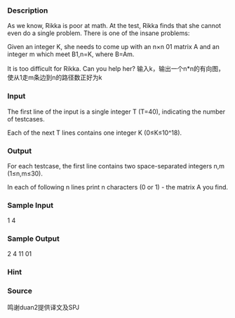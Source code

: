 
### Description
As we know, Rikka is poor at math. At the test, Rikka finds that she cannot even do a single problem. There is one of the insane problems:

Given an integer K, she needs to come up with an n×n 01 matrix A and an integer m which meet B1,n=K, where B=Am.

It is too difficult for Rikka. Can you help her?
输入k，输出一个n*n的有向图，使从1走m条边到n的路径数正好为k

### Input
The first line of the input is a single integer T (T=40), indicating the number of testcases. 

Each of the next T lines contains one integer K (0≤K≤10^18). 
### Output
For each testcase, the first line contains two space-separated integers n,m (1≤n,m≤30).

In each of following n lines print n characters (0 or 1) - the matrix A you find.
### Sample Input
1
4
### Sample Output
2 4
11
01

### Hint

### Source
鸣谢duan2提供译文及SPJ